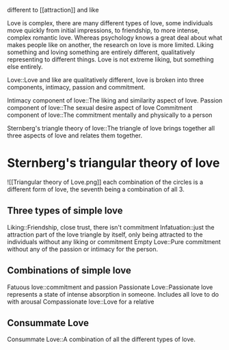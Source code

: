 different to [[attraction]] and like

Love is complex, there are many different types of love, some individuals move quickly from initial impressions, to friendship, to more intense, complex romantic love. Whereas psychology knows a great deal about what makes people like on another, the research on love is more limited. Liking something and loving something are entirely different, qualitatively representing to different things. Love is not extreme liking, but something else entirely.

Love::Love and like are qualitatively different, love is broken into three components, intimacy, passion and commitment.

Intimacy component of love::The liking and similarity aspect of love.
Passion component of love::The sexual desire aspect of love
Commitment component of love::The commitment mentally and physically to a person

Sternberg's triangle theory of love::The triangle of love brings together all three aspects of love and relates them together.
# Sternberg's triangular theory of love
![[Triangular theory of Love.png]]
each combination of the circles is a different form of love, the seventh being a combination of all 3.
## Three types of simple love
Liking::Friendship, close trust, there isn't commitment
Infatuation::just the attraction part of the love triangle by itself, only being attracted to the individuals without any liking or commitment
Empty Love::Pure commitment without any of the passion or intimacy for the person.

## Combinations of simple love
Fatuous love::commitment and passion
Passionate Love::Passionate love represents a state of intense absorption in someone. Includes all love to do with arousal
Compassionate love::Love for a relative

## Consummate Love
Consummate Love::A combination of all the different types of love. 


